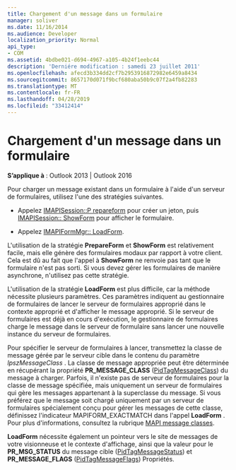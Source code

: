 ```yaml
---
title: Chargement d'un message dans un formulaire
manager: soliver
ms.date: 11/16/2014
ms.audience: Developer
localization_priority: Normal
api_type:
- COM
ms.assetid: 4bdbe021-d694-4967-a105-4b24f1eebc44
description: 'Derniére modification : samedi 23 juillet 2011'
ms.openlocfilehash: afecd3b334dd2cf7b2953916872982e6459a8434
ms.sourcegitcommit: 8657170d071f9bcf680aba50b9c07f2a4fb82283
ms.translationtype: MT
ms.contentlocale: fr-FR
ms.lasthandoff: 04/28/2019
ms.locfileid: "33412414"
---
```

# <a name="loading-a-message-into-a-form"></a>Chargement d'un message dans un formulaire

  
  
**S’applique à** : Outlook 2013 | Outlook 2016 
  
Pour charger un message existant dans un formulaire à l'aide d'un serveur de formulaires, utilisez l'une des stratégies suivantes.
  
- Appelez [IMAPISession::P repareform](imapisession-prepareform.md) pour créer un jeton, puis [IMAPISession:: ShowForm](imapisession-showform.md) pour afficher le formulaire. 
    
- Appelez [IMAPIFormMgr:: LoadForm](imapiformmgr-loadform.md). 
    
L'utilisation de la stratégie **PrepareForm** et **ShowForm** est relativement facile, mais elle génère des formulaires modaux par rapport à votre client. Cela est dû au fait que l'appel à **ShowForm** ne renvoie pas tant que le formulaire n'est pas sorti. Si vous devez gérer les formulaires de manière asynchrone, n'utilisez pas cette stratégie. 
  
L'utilisation de la stratégie **LoadForm** est plus difficile, car la méthode nécessite plusieurs paramètres. Ces paramètres indiquent au gestionnaire de formulaires de lancer le serveur de formulaires approprié dans le contexte approprié et d'afficher le message approprié. Si le serveur de formulaires est déjà en cours d'exécution, le gestionnaire de formulaires charge le message dans le serveur de formulaire sans lancer une nouvelle instance du serveur de formulaires. 
  
Pour spécifier le serveur de formulaires à lancer, transmettez la classe de message gérée par le serveur cible dans le contenu du paramètre _lpszMessageClass_ . La classe de message appropriée peut être déterminée en récupérant la propriété **PR_MESSAGE_CLASS** ([PidTagMessageClass](pidtagmessageclass-canonical-property.md)) du message à charger. Parfois, il n'existe pas de serveur de formulaires pour la classe de message spécifiée, mais uniquement un serveur de formulaires qui gère les messages appartenant à la superclasse du message. Si vous préférez que le message soit chargé uniquement par un serveur de formulaires spécialement conçu pour gérer les messages de cette classe, définissez l'indicateur MAPIFORM_EXACTMATCH dans l'appel **LoadForm** . Pour plus d'informations, consultez la rubrique [MAPI message classes](mapi-message-classes.md).
  
 **LoadForm** nécessite également un pointeur vers le site de messages de votre visionneuse et le contexte d'affichage, ainsi que la valeur pour le **PR_MSG_STATUS** du message cible ([PidTagMessageStatus](pidtagmessagestatus-canonical-property.md)) et **PR_MESSAGE_FLAGS** ([PidTagMessageFlags](pidtagmessageflags-canonical-property.md)) Propriétés.
  

